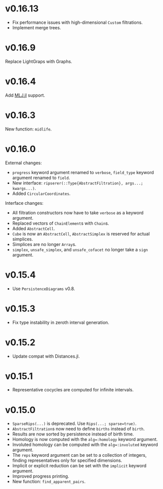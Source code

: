 # v0.16.13

* Fix performance issues with high-dimensional `Custom` filtrations.
* Implement merge trees.

# v0.16.9

Replace LightGraps with Graphs.

# v0.16.4

Add [MLJ.jl](https://github.com/alan-turing-institute/MLJ.jl) support.

# v0.16.3

New function: `midlife`.

# v0.16.0

External changes:

* `progress` keyword argument renamed to `verbose`, `field_type` keyword argument renamed to
  `field`.
* New interface: `ripserer(::Type{AbstractFiltration}, args...; kwargs...)`.
* Added `CircularCoordinates`.

Interface changes:

* All filtration constructors now have to take `verbose` as a keyword argument.
* Replaced vectors of `ChainElement`s with `Chain`s.
* Added `AbstractCell`.
* `Cube` is now an `AbstractCell`, `AbstractSimplex` is reserved for actual simplices.
* Simplices are no longer `Array`s.
* `simplex`, `unsafe_simplex`, and `unsafe_cofacet` no longer take a `sign` argument.

# v0.15.4

* Use `PersistenceDiagrams` v0.8.

# v0.15.3

* Fix type instability in zeroth interval generation.

# v0.15.2

* Update compat with Distances.jl.

# v0.15.1

* Representative cocycles are computed for infinite intervals.

# v0.15.0

* `SparseRips(...)` is deprecated. Use `Rips(...; sparse=true)`.
* `AbstractFiltration`s now need to define `births` instead of `birth`.
* Results are now sorted by persistence instead of birth time.
* Homology is now computed with the `alg=:homology` keyword argument.
* Involuted homology can be computed with the `alg=:involuted` keyword argument.
* The `reps` keyword argument can be set to a collection of integers, finding
  representatives only for specified dimensions.
* Implicit or explicit reduction can be set with the `implicit` keyword argument.
* Improved progress printing.
* New function: `find_apparent_pairs`.

